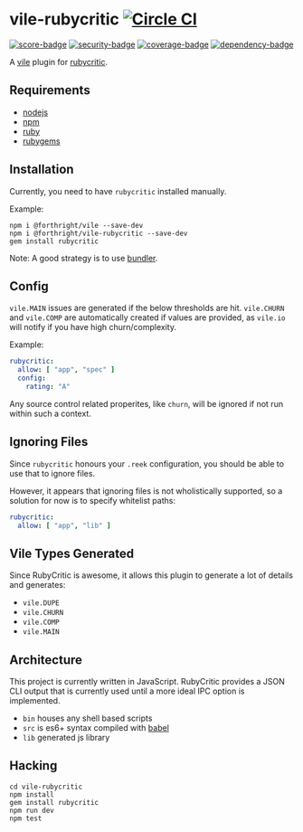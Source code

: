 # vile-rubycritic [![Circle CI](https://circleci.com/gh/forthright/vile-rubycritic.svg?style=svg&circle-token=61a8841f037b8768d87856aef807feb441557a58)](https://circleci.com/gh/forthright/vile-rubycritic)

[![score-badge](https://vile.io/brentlintner/vile-rubycritic/badges/score?token=kEBof4SJ2tpGJXJ86jgx)](https://vile.io/brentlintner/vile-rubycritic) [![security-badge](https://vile.io/brentlintner/vile-rubycritic/badges/security?token=kEBof4SJ2tpGJXJ86jgx)](https://vile.io/brentlintner/vile-rubycritic) [![coverage-badge](https://vile.io/brentlintner/vile-rubycritic/badges/coverage?token=kEBof4SJ2tpGJXJ86jgx)](https://vile.io/brentlintner/vile-rubycritic) [![dependency-badge](https://vile.io/brentlintner/vile-rubycritic/badges/dependency?token=kEBof4SJ2tpGJXJ86jgx)](https://vile.io/brentlintner/vile-rubycritic)

A [vile](https://vile.io) plugin for [rubycritic](https://github.com/whitesmith/rubycritic).

## Requirements

- [nodejs](http://nodejs.org)
- [npm](http://npmjs.org)
- [ruby](http://ruby-lang.org)
- [rubygems](http://rubygems.org)

## Installation

Currently, you need to have `rubycritic` installed manually.

Example:

    npm i @forthright/vile --save-dev
    npm i @forthright/vile-rubycritic --save-dev
    gem install rubycritic

Note: A good strategy is to use [bundler](http://bundler.io).

## Config

`vile.MAIN` issues are generated if the below thresholds
are hit. `vile.CHURN` and `vile.COMP` are automatically
created if values are provided, as `vile.io` will notify
if you have high churn/complexity.

Example:

```yml
rubycritic:
  allow: [ "app", "spec" ]
  config:
    rating: "A"
```

Any source control related properites, like `churn`, will be ignored
if not run within such a context.

## Ignoring Files

Since `rubycritic` honours your `.reek` configuration, you should be able
to use that to ignore files.

However, it appears that ignoring files is not wholistically supported,
so a solution for now is to specify whitelist paths:

```yml
rubycritic:
  allow: [ "app", "lib" ]
```

## Vile Types Generated

Since RubyCritic is awesome, it allows this plugin to generate a lot
of details and generates:

* `vile.DUPE`
* `vile.CHURN`
* `vile.COMP`
* `vile.MAIN`

## Architecture

This project is currently written in JavaScript. RubyCritic provides
a JSON CLI output that is currently used until a more ideal
IPC option is implemented.

- `bin` houses any shell based scripts
- `src` is es6+ syntax compiled with [babel](https://babeljs.io)
- `lib` generated js library

## Hacking

    cd vile-rubycritic
    npm install
    gem install rubycritic
    npm run dev
    npm test
